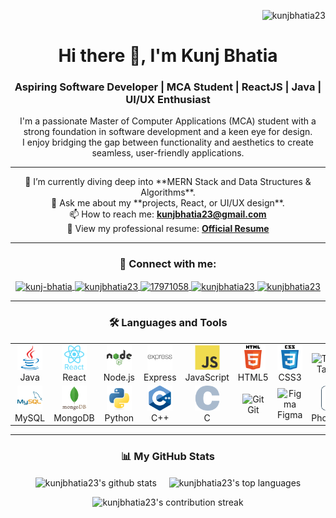 <p align="right"> 
  <img src="https://komarev.com/ghpvc/?username=kunjbhatia23&label=Profile%20views&color=0e75b6&style=flat-square" alt="kunjbhatia23" /> 
</p>

<h1 align="center">Hi there 👋, I'm Kunj Bhatia</h1>
<h3 align="center">Aspiring Software Developer | MCA Student | ReactJS | Java | UI/UX Enthusiast</h3>

<p align="center">
  I'm a passionate Master of Computer Applications (MCA) student with a strong foundation in software development and a keen eye for design. 
  <br />
  I enjoy bridging the gap between functionality and aesthetics to create seamless, user-friendly applications.
</p>

---

<p align="center">
  🌱 I’m currently diving deep into **MERN Stack and Data Structures & Algorithms**.
  <br />
  💬 Ask me about my **projects, React, or UI/UX design**.
  <br />
  📫 How to reach me: <strong><a href="mailto:kunjbhatia23@gmail.com">kunjbhatia23@gmail.com</a></strong>
  <br />
  📄 View my professional resume: <strong><a href="https://drive.google.com/file/d/1UkTa54eyBDW-skf3PIww7_fLwF5ExQJ7/view?usp=sharing">Official Resume</a></strong>
</p>

---

<h3 align="center">🔗 Connect with me:</h3>
<p align="center">
  <a href="https://linkedin.com/in/kunj-bhatia" target="_blank">
    <img align="center" src="https://raw.githubusercontent.com/rahuldkjain/github-profile-readme-generator/master/src/images/icons/Social/linked-in-alt.svg" alt="kunj-bhatia" height="30" width="40" />
  </a>
  <a href="https://www.leetcode.com/kunjbhatia23" target="_blank">
    <img align="center" src="https://raw.githubusercontent.com/rahuldkjain/github-profile-readme-generator/master/src/images/icons/Social/leet-code.svg" alt="kunjbhatia23" height="30" width="40" />
  </a>
  <a href="https://stackoverflow.com/users/17971058" target="_blank">
    <img align="center" src="https://raw.githubusercontent.com/rahuldkjain/github-profile-readme-generator/master/src/images/icons/Social/stack-overflow.svg" alt="17971058" height="30" width="40" />
  </a>
  <a href="https://www.behance.net/kunjbhatia23" target="_blank">
    <img align="center" src="https://raw.githubusercontent.com/rahuldkjain/github-profile-readme-generator/master/src/images/icons/Social/behance.svg" alt="kunjbhatia23" height="30" width="40" />
  </a>
  <a href="https://instagram.com/kunjbhatia23" target="_blank">
    <img align="center" src="https://raw.githubusercontent.com/rahuldkjain/github-profile-readme-generator/master/src/images/icons/Social/instagram.svg" alt="kunjbhatia23" height="30" width="40" />
  </a>
</p>

---

<h3 align="center">🛠️ Languages and Tools</h3>
<table align="center">
  <tr>
    <td align="center" width="96">
      <img src="https://raw.githubusercontent.com/devicons/devicon/master/icons/java/java-original.svg" width="40" height="40" alt="Java" />
      <br>Java
    </td>
    <td align="center" width="96">
      <img src="https://raw.githubusercontent.com/devicons/devicon/master/icons/react/react-original-wordmark.svg" width="40" height="40" alt="React" />
      <br>React
    </td>
    <td align="center" width="96">
      <img src="https://raw.githubusercontent.com/devicons/devicon/master/icons/nodejs/nodejs-original-wordmark.svg" width="40" height="40" alt="Node.js" />
      <br>Node.js
    </td>
    <td align="center" width="96">
      <img src="https://raw.githubusercontent.com/devicons/devicon/master/icons/express/express-original-wordmark.svg" width="40" height="40" alt="Express" />
      <br>Express
    </td>
    <td align="center" width="96">
      <img src="https://raw.githubusercontent.com/devicons/devicon/master/icons/javascript/javascript-original.svg" width="40" height="40" alt="JavaScript" />
      <br>JavaScript
    </td>
    <td align="center" width="96">
      <img src="https://raw.githubusercontent.com/devicons/devicon/master/icons/html5/html5-original-wordmark.svg" width="40" height="40" alt="HTML5" />
      <br>HTML5
    </td>
    <td align="center" width="96">
      <img src="https://raw.githubusercontent.com/devicons/devicon/master/icons/css3/css3-original-wordmark.svg" width="40" height="40" alt="CSS3" />
      <br>CSS3
    </td>
    <td align="center" width="96">
      <img src="https://www.vectorlogo.zone/logos/tailwindcss/tailwindcss-icon.svg" width="40" height="40" alt="Tailwind" />
      <br>Tailwind
    </td>
  </tr>
  <tr>
    <td align="center" width="96">
      <img src="https://raw.githubusercontent.com/devicons/devicon/master/icons/mysql/mysql-original-wordmark.svg" width="40" height="40" alt="MySQL" />
      <br>MySQL
    </td>
    <td align="center" width="96">
      <img src="https://raw.githubusercontent.com/devicons/devicon/master/icons/mongodb/mongodb-original-wordmark.svg" width="40" height="40" alt="MongoDB" />
      <br>MongoDB
    </td>
    <td align="center" width="96">
      <img src="https://raw.githubusercontent.com/devicons/devicon/master/icons/python/python-original.svg" width="40" height="40" alt="Python" />
      <br>Python
    </td>
    <td align="center" width="96">
      <img src="https://raw.githubusercontent.com/devicons/devicon/master/icons/cplusplus/cplusplus-original.svg" width="40" height="40" alt="C++" />
      <br>C++
    </td>
    <td align="center" width="96">
      <img src="https://raw.githubusercontent.com/devicons/devicon/master/icons/c/c-original.svg" width="40" height="40" alt="C" />
      <br>C
    </td>
    <td align="center" width="96">
      <img src="https://www.vectorlogo.zone/logos/git-scm/git-scm-icon.svg" width="40" height="40" alt="Git" />
      <br>Git
    </td>
    <td align="center" width="96">
      <img src="https://www.vectorlogo.zone/logos/figma/figma-icon.svg" width="40" height="40" alt="Figma" />
      <br>Figma
    </td>
     <td align="center" width="96">
      <img src="https://raw.githubusercontent.com/devicons/devicon/master/icons/photoshop/photoshop-line.svg" width="40" height="40" alt="Photoshop" />
      <br>Photoshop
    </td>
  </tr>
</table>

---

<h3 align="center">📊 My GitHub Stats</h3>
<p align="center">
  <img align="center" src="https://github-readme-stats.vercel.app/api?username=kunjbhatia23&show_icons=true&locale=en&theme=tokyonight&hide_border=true" alt="kunjbhatia23's github stats" />
  &nbsp;&nbsp;&nbsp;
  <img align="center" src="https://github-readme-stats.vercel.app/api/top-langs/?username=kunjbhatia23&layout=compact&locale=en&theme=tokyonight&hide_border=true" alt="kunjbhatia23's top languages" />
</p>

<p align="center">
  <img src="https://github-readme-streak-stats.herokuapp.com/?user=kunjbhatia23&theme=tokyonight&hide_border=true" alt="kunjbhatia23's contribution streak" />
</p>
